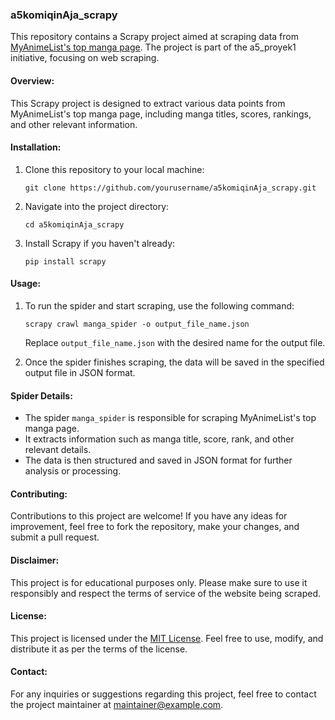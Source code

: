 ### a5komiqinAja_scrapy

This repository contains a Scrapy project aimed at scraping data from [MyAnimeList's top manga page](https://myanimelist.net/topmanga.php). The project is part of the a5_proyek1 initiative, focusing on web scraping.

#### Overview:
This Scrapy project is designed to extract various data points from MyAnimeList's top manga page, including manga titles, scores, rankings, and other relevant information.

#### Installation:
1. Clone this repository to your local machine:
   ```
   git clone https://github.com/yourusername/a5komiqinAja_scrapy.git
   ```
2. Navigate into the project directory:
   ```
   cd a5komiqinAja_scrapy
   ```
3. Install Scrapy if you haven't already:
   ```
   pip install scrapy
   ```

#### Usage:
1. To run the spider and start scraping, use the following command:
   ```
   scrapy crawl manga_spider -o output_file_name.json
   ```
   Replace `output_file_name.json` with the desired name for the output file.

2. Once the spider finishes scraping, the data will be saved in the specified output file in JSON format.

#### Spider Details:
- The spider `manga_spider` is responsible for scraping MyAnimeList's top manga page.
- It extracts information such as manga title, score, rank, and other relevant details.
- The data is then structured and saved in JSON format for further analysis or processing.

#### Contributing:
Contributions to this project are welcome! If you have any ideas for improvement, feel free to fork the repository, make your changes, and submit a pull request.

#### Disclaimer:
This project is for educational purposes only. Please make sure to use it responsibly and respect the terms of service of the website being scraped.

#### License:
This project is licensed under the [MIT License](LICENSE). Feel free to use, modify, and distribute it as per the terms of the license.

#### Contact:
For any inquiries or suggestions regarding this project, feel free to contact the project maintainer at [maintainer@example.com](mailto:maintainer@example.com).